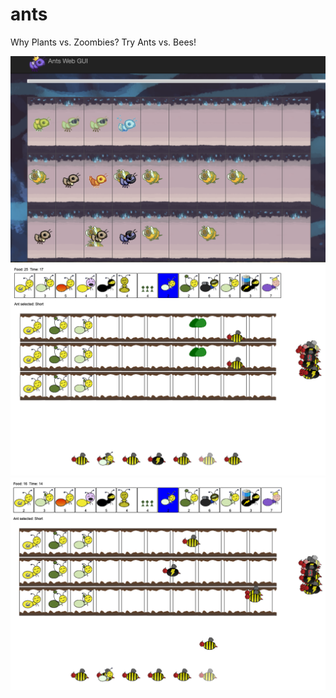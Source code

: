 # ants
Why Plants vs. Zoombies? Try Ants vs. Bees!

![web](images/web.png)
![draw](images/draw1.png)
![draw](images/draw2.png)